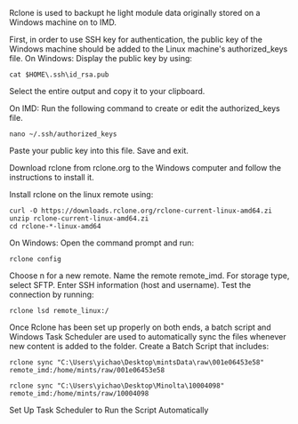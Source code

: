 Rclone is used to backupt he light module data originally stored on a Windows machine on to IMD.

First, in order to use SSH key for authentication, the public key of the Windows machine should be added to the Linux machine's authorized_keys file.
On Windows:
Display the public key by using:
```
cat $HOME\.ssh\id_rsa.pub
```
Select the entire output and copy it to your clipboard.

On IMD:
Run the following command to create or edit the authorized_keys file.
```
nano ~/.ssh/authorized_keys
```
Paste your public key into this file. Save and exit.

Download rclone from rclone.org to the Windows computer and follow the instructions to install it.

Install rclone on the linux remote using:
```
curl -O https://downloads.rclone.org/rclone-current-linux-amd64.zi
unzip rclone-current-linux-amd64.zi
cd rclone-*-linux-amd64
```
On Windows:
Open the command prompt and run:
```
rclone config
```
Choose n for a new remote.
Name the remote remote_imd.
For storage type, select SFTP.
Enter SSH information (host and username).
Test the connection by running:
```
rclone lsd remote_linux:/
```

Once Rclone has been set up properly on both ends, a batch script and Windows Task Scheduler are
used to automatically sync the files whenever new content is added to the folder.
Create a Batch Script that includes:
```
rclone sync "C:\Users\yichao\Desktop\mintsData\raw\001e06453e58" remote_imd:/home/mints/raw/001e06453e58

rclone sync "C:\Users\yichao\Desktop\Minolta\10004098" remote_imd:/home/mints/raw/10004098
```
Set Up Task Scheduler to Run the Script Automatically
